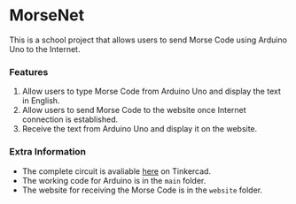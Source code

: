 # MorseNet

This is a school project that allows users to send Morse Code using Arduino Uno to the Internet.

### Features
1. Allow users to type Morse Code from Arduino Uno and display the text in English.
2. Allow users to send Morse Code to the website once Internet connection is established.
3. Receive the text from Arduino Uno and display it on the website.

### Extra Information
- The complete circuit is avaliable [here](https://www.tinkercad.com/things/in3JT2NBBCk-electronics) on Tinkercad.
- The working code for Arduino is in the `main` folder.
- The website for receiving the Morse Code is in the `website` folder.
